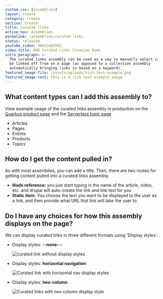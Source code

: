 ```yaml
---
custom_css: [assemblies]
layout: create
category: create
section: Create
title: Curated links
active_nav: Assemblies
permalink: /assemblies/curated-links
status: released
youtube_video: dNeGJ4GV50I
video-title: RHD Curated Links Creation Demo
intro_paragraph: >-
  The curated links assembly can be used as a way to manually select content to
  be linked off from on a page (as opposed to a collection assembly
  automatically bringing links in based on a keyword).
featured_image-file: /assets/uploads/rich-text-example.png
featured_image-text: This is a rich text example image
---
```


## What content types can I add this assembly to?

View example usage of the curated links assembly in production on the [Quarkus product page](https://developers.redhat.com/products/quarkus/getting-started) and the [Serverless topic page](https://developers.redhat.com/topics/serverless-architecture)

* Articles 
* Pages
* Events
* Products
* Topics

## How do I get the content pulled in?

As with most assemblies, you can add a title. Then, there are two routes for getting content pulled into a curated links assembly. 

* **Node reference:** you just start typing in the name of the article, video, etc. and drupal will auto-create the link and link text for you
* **Static item:** You choose the text you want to be displayed to the user as a link, and then provide what URL that link will take the user to. 

## Do I have any choices for how this assembly displays on the page?

We can display curated links in three different formats using 'Display styles'.

* Display styles: **\--none---**

  ![curated link without display styles](/design-manual/assets/uploads/curated-link.png)
* Display styles: **horizontal navigation**

  ![Curated link with horizontal nav display styles](/design-manual/assets/uploads/curated-link-horizontal.png)
* Display styles: **two-column**

  ![Curated links with two column display style](/design-manual/assets/uploads/curated-link-2col.png)